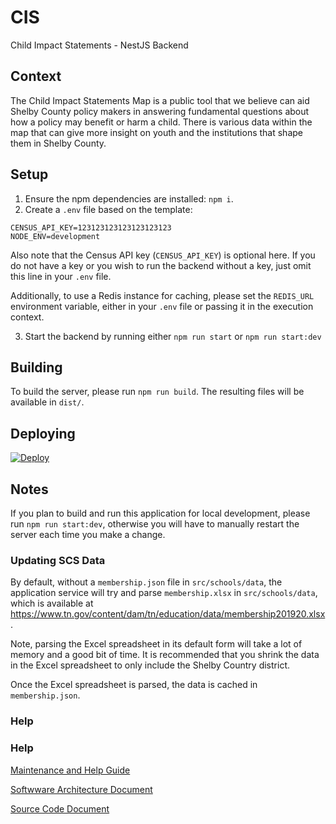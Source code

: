 # CIS
Child Impact Statements - NestJS Backend

## Context

The Child Impact Statements Map is a public tool that we believe can aid Shelby County policy makers in answering fundamental questions about how a policy may benefit or harm a child. There is various data within the map that can give more insight on youth and the institutions that shape them in Shelby County.

## Setup

1. Ensure the npm dependencies are installed: `npm i`.
2. Create a `.env` file based on the template:
```text
CENSUS_API_KEY=123123123123123123123
NODE_ENV=development
```

Also note that the Census API key (`CENSUS_API_KEY`) is optional here. 
If you do not have a key or you wish to run the backend without a key,
just omit this line in your `.env` file.

Additionally, to use a Redis instance for caching, please set the `REDIS_URL` environment variable,
either in your `.env` file or passing it in the execution context.

3. Start the backend by running either `npm run start` or `npm run start:dev`

## Building
To build the server, please run `npm run build`. The resulting files will be available in `dist/`.

## Deploying

[![Deploy](https://www.herokucdn.com/deploy/button.svg)](https://heroku.com/deploy?template=https://github.com/COMP-4882-CIS/CIS)


## Notes
If you plan to build and run this application for local development, please run `npm run start:dev`, 
otherwise you will have to manually restart the server each time you make a change.

### Updating SCS Data
By default, without a `membership.json` file in `src/schools/data`, the application service will try and parse
`membership.xlsx` in `src/schools/data`, which is available at https://www.tn.gov/content/dam/tn/education/data/membership201920.xlsx.

Note, parsing the Excel spreadsheet in its default form will take a lot of memory and a good bit of time. It is recommended that you shrink
the data in the Excel spreadsheet to only include the Shelby Country district.

Once the Excel spreadsheet is parsed, the data is cached in `membership.json`.

### Help

### Help 

[Maintenance and Help Guide](https://github.com/COMP-4882-CIS/CIS/blob/main/Maintenance%20and%20Help%20Guide.pdf)

[Softwware Architecture Document](https://github.com/COMP-4882-CIS/CIS/blob/main/CIS-Software-Architecture-Document.pdf)

[Source Code Document](https://github.com/COMP-4882-CIS/CIS/blob/main/CIS-Source-Code-Document.pdf)
